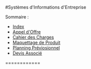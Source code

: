 #Systèmes d'Informations d'Entreprise


Sommaire :
  - [Index](README.md)
  - [Appel d'Offre](doc/APL.md)
  - [Cahier des Charges](doc/CDC.md)
  - [Maquettage de Produit](doc/MaqProd.md)
  - [Planning Préviosionnel](doc/PlaPrev.md)
  - [Devis Associé](doc/DevAssoc.md)

============
